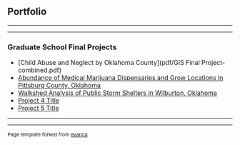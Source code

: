 ## Portfolio

---

---

### Graduate School Final Projects

- [Child Abuse and Neglect by Oklahoma County](pdf/GIS Final Project-combined.pdf)
- [Abundance of Medical Marijuana Dispensaries and Grow Locations in Pittsburg County, Oklahoma](http://example.com/)
- [Walkshed Analysis of Public Storm Shelters in Wilburton, Oklahoma](http://example.com/)
- [Project 4 Title](http://example.com/)
- [Project 5 Title](http://example.com/)

---




---
<p style="font-size:11px">Page template forked from <a href="https://github.com/evanca/quick-portfolio">evanca</a></p>
<!-- Remove above link if you don't want to attibute -->
